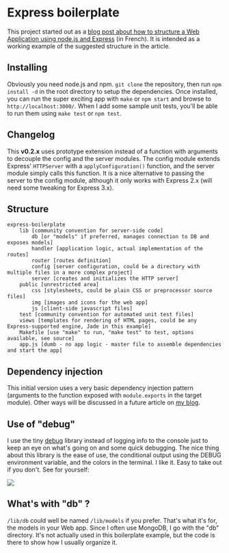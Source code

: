 # Express boilerplate #

This project started out as a [blog post about how to structure a Web Application using node.js and Express][post] (in French). It is intended as a working example of the suggested structure in the article.

## Installing

Obviously you need node.js and npm. `git clone` the repository, then run `npm install -d` in the root directory to setup the dependencies. Once installed, you can run the super exciting app with `make` or `npm start` and browse to `http://localhost:3000/`. When I add some sample unit tests, you'll be able to run them using `make test` or `npm test`.

## Changelog

This **v0.2.x** uses prototype extension instead of a function with arguments to decouple the config and the server modules. The config module extends Express' `HTTPServer` with a `applyConfiguration()` function, and the server module simply calls this function. It is a nice alternative to passing the server to the config module, although it only works with Express 2.x (will need some tweaking for Express 3.x).

## Structure

    express-boilerplate
    	lib [community convention for server-side code]
    		db [or "models" if preferred, manages connection to DB and exposes models]
    		handler [application logic, actual implementation of the routes]
    		router [routes definition]
    		config [server configuration, could be a directory with multiple files in a more complex project]
    		server [creates and initializes the HTTP server]
    	public [unrestricted area]
    		css [stylesheets, could be plain CSS or preprocessor source files]
    		img [images and icons for the web app]
    		js [client-side javascript files]
    	test [community convention for automated unit test files]
    	views [templates for rendering of HTML pages, could be any Express-supported engine, Jade in this example]
    	Makefile [use "make" to run, "make test" to test, options available, see source]
    	app.js [dumb - no app logic - master file to assemble dependencies and start the app]

## Dependency injection

This initial version uses a very basic dependency injection pattern (arguments to the function exposed with `module.exports` in the target module). Other ways will be discussed in a future article on [my blog][blog].

## Use of "debug"

I use the tiny [debug][] library instead of logging info to the console just to keep an eye on what's going on and some quick debugging. The nice thing about this library is the ease of use, the conditional output using the DEBUG environment variable, and the colors in the terminal. I like it. Easy to take out if you don't. See for yourself:

![](http://dl.dropbox.com/u/21605004/DebugWithColors.png)

## What's with "db" ?

`/lib/db` could well be named `/lib/models` if you prefer. That's what it's for, the models in your Web app. Since I often use MongoDB, I go with the "db" directory. It's not actually used in this boilerplate example, but the code is there to show how I usually organize it.

[post]: http://hypermegatop.calepin.co/structurer-une-application-web-avec-express-et-nodejs.html
[debug]: https://github.com/visionmedia/debug
[blog]: http://hypermegatop.calepin.co/
